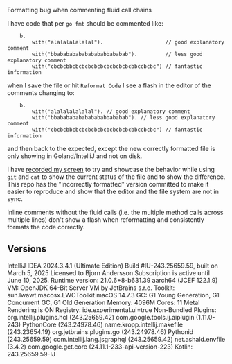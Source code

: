 Formatting bug when commenting fluid call chains

I have code that per `go fmt` should be commented like:

```golang
	b.
		with("alalalalalalal").                    // good explanatory comment
		with("bbababababababababbababab").         // less good explanatory comment
		with("cbcbcbbcbcbcbcbcbcbcbcbcbcbbccbcbc") // fantastic information
```

when I save the file or hit `Reformat Code` I see a flash in the editor of the comments changing to:

```golang
	b.
		with("alalalalalalal"). // good explanatory comment
		with("bbababababababababbababab"). // less good explanatory comment
		with("cbcbcbbcbcbcbcbcbcbcbcbcbcbbccbcbc") // fantastic information
```

and then back to the expected, except the new correctly formatted file is only showing in Goland/IntelliJ and not on disk.

I have [recorded my screen] to try and showcase the behavior while using `git` and `cat` to 
show the current status of the file and to show the difference. This repo has the "incorrectly formatted" version 
committed to make it easier to reproduce and show that the editor and the file system are not in sync.

Inline comments without the fluid calls (i.e. the multiple method calls across multiple lines) don't show a flash when
reformatting and consistently formats the code correctly.

[recorded my screen]: ./go-multi-line-call-comment-formatting.mov

## Versions

IntelliJ IDEA 2024.3.4.1 (Ultimate Edition)
Build #IU-243.25659.59, built on March 5, 2025
Licensed to Bjorn Andersson
Subscription is active until June 10, 2025.
Runtime version: 21.0.6+8-b631.39 aarch64 (JCEF 122.1.9)
VM: OpenJDK 64-Bit Server VM by JetBrains s.r.o.
Toolkit: sun.lwawt.macosx.LWCToolkit
macOS 14.7.3
GC: G1 Young Generation, G1 Concurrent GC, G1 Old Generation
Memory: 4096M
Cores: 11
Metal Rendering is ON
Registry:
ide.experimental.ui=true
Non-Bundled Plugins:
org.intellij.plugins.hcl (243.25659.42)
com.google.tools.ij.aiplugin (1.11.0-243)
PythonCore (243.24978.46)
name.kropp.intellij.makefile (243.23654.19)
org.jetbrains.plugins.go (243.24978.46)
Pythonid (243.25659.59)
com.intellij.lang.jsgraphql (243.25659.42)
net.ashald.envfile (3.4.2)
com.google.gct.core (24.11.1-233-api-version-223)
Kotlin: 243.25659.59-IJ

